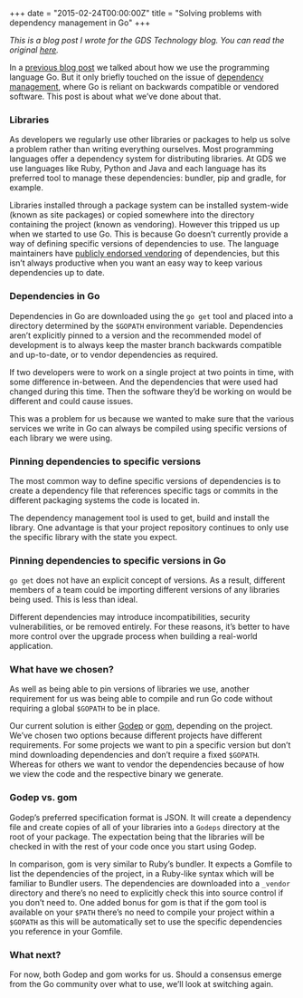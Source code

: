 +++
date = "2015-02-24T00:00:00Z"
title = "Solving problems with dependency management in Go"
+++

_This is a blog post I wrote for the GDS Technology blog. You can read
the original
[here](https://gdstechnology.blog.gov.uk/2015/02/24/solving-problems-with-dependency-management-in-go/)._

In a
[previous blog post](https://gdstechnology.blog.gov.uk/2014/11/14/using-go-in-government/)
we talked about how we use the programming language Go. But it only
briefly touched on the issue of
[dependency management](https://www.gov.uk/service-manual/making-software/dependency-management),
where Go is reliant on backwards compatible or vendored software. This
post is about what we’ve done about that.

### Libraries

As developers we regularly use other libraries or packages to help us
solve a problem rather than writing everything ourselves. Most
programming languages offer a dependency system for distributing
libraries. At GDS we use languages like Ruby, Python and Java and each
language has its preferred tool to manage these dependencies: bundler,
pip and gradle, for example.

Libraries installed through a package system can be installed
system-wide (known as site packages) or copied somewhere into the
directory containing the project (known as vendoring). However this
tripped us up when we started to use Go. This is because Go doesn’t
currently provide a way of defining specific versions of dependencies
to use. The language maintainers have
[publicly endorsed vendoring](http://golang.org/doc/faq#get_version)
of dependencies, but this isn’t always productive when you want an
easy way to keep various dependencies up to date.

### Dependencies in Go

Dependencies in Go are downloaded using the `go get` tool and placed
into a directory determined by the `$GOPATH` environment
variable. Dependencies aren’t explicitly pinned to a version and the
recommended model of development is to always keep the master branch
backwards compatible and up-to-date, or to vendor dependencies as
required.

If two developers were to work on a single project at two points in
time, with some difference in-between. And the dependencies that were
used had changed during this time. Then the software they’d be working
on would be different and could cause issues.

This was a problem for us because we wanted to make sure that the
various services we write in Go can always be compiled using specific
versions of each library we were using.

### Pinning dependencies to specific versions

The most common way to define specific versions of dependencies is to
create a dependency file that references specific tags or commits in
the different packaging systems the code is located in.

The dependency management tool is used to get, build and install the
library. One advantage is that your project repository continues to
only use the specific library with the state you expect.

### Pinning dependencies to specific versions in Go

`go get` does not have an explicit concept of versions. As a result,
different members of a team could be importing different versions of
any libraries being used. This is less than ideal.

Different dependencies may introduce incompatibilities, security
vulnerabilities, or be removed entirely. For these reasons, it’s
better to have more control over the upgrade process when building a
real-world application.

### What have we chosen?

As well as being able to pin versions of libraries we use, another
requirement for us was being able to compile and run Go code without
requiring a global `$GOPATH` to be in place.

Our current solution is either [Godep](https://github.com/tools/godep)
or [gom](https://github.com/mattn/gom), depending on the
project. We’ve chosen two options because different projects have
different requirements. For some projects we want to pin a specific
version but don’t mind downloading dependencies and don’t require a
fixed `$GOPATH`. Whereas for others we want to vendor the dependencies
because of how we view the code and the respective binary we generate.

### Godep vs. gom

Godep’s preferred specification format is JSON. It will create a
dependency file and create copies of all of your libraries into a
`Godeps` directory at the root of your package. The expectation being
that the libraries will be checked in with the rest of your code once
you start using Godep.

In comparison, gom is very similar to Ruby’s bundler. It expects a
Gomfile to list the dependencies of the project, in a Ruby-like syntax
which will be familiar to Bundler users. The dependencies are
downloaded into a `_vendor` directory and there’s no need to
explicitly check this into source control if you don’t need to. One
added bonus for gom is that if the gom tool is available on your
`$PATH` there’s no need to compile your project within a `$GOPATH` as
this will be automatically set to use the specific dependencies you
reference in your Gomfile.

### What next?

For now, both Godep and gom works for us. Should a consensus emerge
from the Go community over what to use, we’ll look at switching again.
